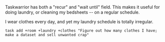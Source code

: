 Taskwarrior has both a "recur" and "wait until" field.
This makes it useful for doing laundry, or cleaning my bedsheets -- on a regular schedule.

I wear clothes every day, and yet my laundry schedule is totally irregular.

`task add +room +laundry +clothes "Figure out how many clothes I have; make a dataset and sell unwanted crap"`
